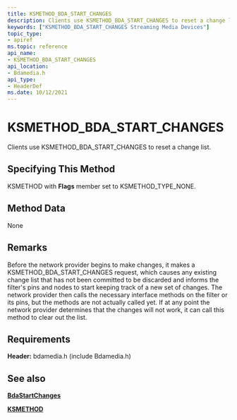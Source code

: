 ```yaml
---
title: KSMETHOD_BDA_START_CHANGES
description: Clients use KSMETHOD_BDA_START_CHANGES to reset a change list.
keywords: ["KSMETHOD_BDA_START_CHANGES Streaming Media Devices"]
topic_type:
- apiref
ms.topic: reference
api_name:
- KSMETHOD_BDA_START_CHANGES
api_location:
- Bdamedia.h
api_type:
- HeaderDef
ms.date: 10/12/2021
---
```


# KSMETHOD_BDA_START_CHANGES

Clients use KSMETHOD_BDA_START_CHANGES to reset a change list.

## Specifying This Method

KSMETHOD with **Flags** member set to KSMETHOD_TYPE_NONE.

## Method Data

None

## Remarks

Before the network provider begins to make changes, it makes a KSMETHOD_BDA_START_CHANGES request, which causes any existing change list that has not been committed to be discarded and informs the filter's pins and nodes to start keeping track of a new set of changes. The network provider then calls the necessary interface methods on the filter or its pins, but the methods are not actually called yet. If at any point the network provider determines that the changes will not work, it can call this method to clear out the list.

## Requirements

**Header:** bdamedia.h (include Bdamedia.h)

## See also

[**BdaStartChanges**](/windows-hardware/drivers/ddi/bdasup/nf-bdasup-bdastartchanges)

[**KSMETHOD**](./ksmethod-structure.md)
